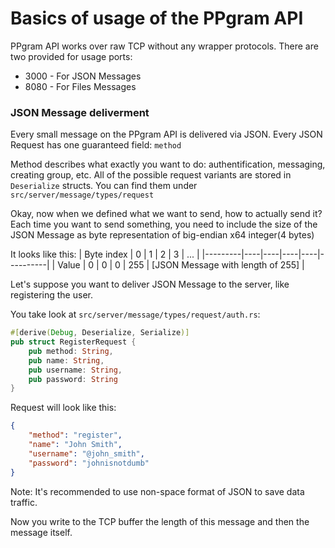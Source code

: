 # Basics of usage of the PPgram API
PPgram API works over raw TCP without any wrapper protocols.
There are two provided for usage ports:
* 3000 - For JSON Messages
* 8080 - For Files Messages

### JSON Message deliverment
Every small message on the PPgram API is delivered via JSON.
Every JSON Request has one guaranteed field: `method`

Method describes what exactly you want to do: authentification, messaging, creating group, etc.
All of the possible request variants are stored in `Deserialize` structs. You can find them under `src/server/message/types/request`

Okay, now when we defined what we want to send, how to actually send it?
Each time you want to send something, you need to include the size of the JSON Message as byte representation of big-endian x64 integer(4 bytes)

It looks like this:
| Byte index   | 0  | 1  | 2  | 3  | ... |
|---------|----|----|----|----|----------|
| Value | 0  | 0  | 0  | 255 | [JSON Message with length of 255] |

Let's suppose you want to deliver JSON Message to the server, like registering the user.

You take look at `src/server/message/types/request/auth.rs`:
```rs
#[derive(Debug, Deserialize, Serialize)]
pub struct RegisterRequest {
    pub method: String,
    pub name: String,
    pub username: String,
    pub password: String
}
```

Request will look like this:

```json
{
    "method": "register",
    "name": "John Smith",
    "username": "@john_smith",
    "password": "johnisnotdumb"
}
```
Note: It's recommended to use non-space format of JSON to save data traffic.

Now you write to the TCP buffer the length of this message and then the message itself.

